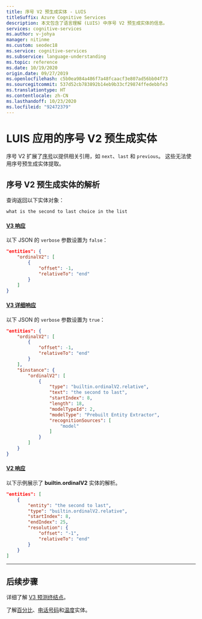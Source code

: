 ```yaml
---
title: 序号 V2 预生成实体 - LUIS
titleSuffix: Azure Cognitive Services
description: 本文包含了语言理解 (LUIS) 中序号 V2 预生成实体的信息。
services: cognitive-services
ms.author: v-johya
manager: nitinme
ms.custom: seodec18
ms.service: cognitive-services
ms.subservice: language-understanding
ms.topic: reference
ms.date: 10/19/2020
origin.date: 09/27/2019
ms.openlocfilehash: c5b0ea984a486f7a48fcaacf3e807ad56bb04f73
ms.sourcegitcommit: 537d52cb783892b14eb9b33cf29874ffedebbfe3
ms.translationtype: HT
ms.contentlocale: zh-CN
ms.lasthandoff: 10/23/2020
ms.locfileid: "92472379"
---
```

# <a name="ordinal-v2-prebuilt-entity-for-a-luis-app"></a>LUIS 应用的序号 V2 预生成实体
序号 V2 扩展了[序号](luis-reference-prebuilt-ordinal.md)以提供相关引用，如 `next`、`last` 和 `previous`。 这些无法使用序号预生成实体提取。

## <a name="resolution-for-prebuilt-ordinal-v2-entity"></a>序号 V2 预生成实体的解析

查询返回以下实体对象：

`what is the second to last choice in the list`

#### <a name="v3-response"></a>[V3 响应](#tab/V3)

以下 JSON 的 `verbose` 参数设置为 `false`：

```json
"entities": {
    "ordinalV2": [
        {
            "offset": -1,
            "relativeTo": "end"
        }
    ]
}
```

#### <a name="v3-verbose-response"></a>[V3 详细响应](#tab/V3-verbose)

以下 JSON 的 `verbose` 参数设置为 `true`：

```json
"entities": {
    "ordinalV2": [
        {
            "offset": -1,
            "relativeTo": "end"
        }
    ],
    "$instance": {
        "ordinalV2": [
            {
                "type": "builtin.ordinalV2.relative",
                "text": "the second to last",
                "startIndex": 8,
                "length": 18,
                "modelTypeId": 2,
                "modelType": "Prebuilt Entity Extractor",
                "recognitionSources": [
                    "model"
                ]
            }
        ]
    }
}
```
#### <a name="v2-response"></a>[V2 响应](#tab/V2)

以下示例展示了 **builtin.ordinalV2** 实体的解析。

```json
"entities": [
    {
        "entity": "the second to last",
        "type": "builtin.ordinalV2.relative",
        "startIndex": 8,
        "endIndex": 25,
        "resolution": {
            "offset": "-1",
            "relativeTo": "end"
        }
    }
]
```
* * *

## <a name="next-steps"></a>后续步骤

详细了解 [V3 预测终结点](luis-migration-api-v3.md)。

了解[百分比](luis-reference-prebuilt-percentage.md)、[电话号码](luis-reference-prebuilt-phonenumber.md)和[温度](luis-reference-prebuilt-temperature.md)实体。

